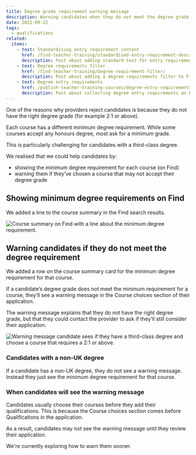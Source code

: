 ```yaml
---
title: Degree grade requirement warning message
description: Warning candidates when they do not meet the degree grade requirement.
date: 2021-09-22
tags:
  - qualifications
related:
  items:
    - text: Standardising entry requirement content
      href: /find-teacher-training/standardised-entry-requirement-descriptions/
      description: Post about adding standard text for entry requirements on Find.
    - text: Degree requirements filter
      href: /find-teacher-training/degree-requirement-filter/
      description: Post about adding a degree requirements filter to Find.
    - text: Degree entry requirements
      href: /publish-teacher-training-courses/degree-entry-requirements/
      description: Post about collecting degree entry requirements on Publish.
---
```


One of the reasons why providers reject candidates is because they do not have the right degree grade (for example 2:1 or above).

Each course has a different minimum degree requirement. While some courses accept any honours degree, most ask for a minimum grade.

This is particularly challenging for candidates with a third-class degree.

We realised that we could help candidates by:

- showing the minimum degree requirement for each course (on Find)
- warning them if they’ve chosen a course that may not accept their degree grade

## Showing minimum degree requirements on Find

We added a line to the course summary in the Find search results.

![Course summary on Find with a line about the minimum degree requirement.](course-summary-find.png)

## Warning candidates if they do not meet the degree requirement

We added a row on the course summary card for the minimum degree requirement for that course.

If a candidate’s degree grade does not meet the minimum requirement for a course, they’ll see a warning message in the Course choices section of their application.

The warning message explains that they do not have the right degree grade, but that they could contact the provider to ask if they'll still consider their application.

![Warning message candidate sees if they have a third-class degree and choose a course that requires a 2:1 or above.](degree-requirement-warning-message.png)

### Candidates with a non-UK degree

If a candidate has a non-UK degree, they do not see a warning message. Instead they just see the minimum degree requirement for that course.

### When candidates will see the warning message

Candidates usually choose their courses before they add their qualifications. This is because the Course choices section comes before Qualifications in the application.

As a result, candidates may not see the warning message until they review their application.

We're currently exploring how to warn them sooner.
